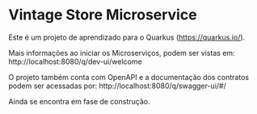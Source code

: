 # Vintage Store Microservice

Este é um projeto de aprendizado para o Quarkus (https://quarkus.io/).

Mais informações ao iniciar os Microserviços, podem ser vistas em: http://localhost:8080/q/dev-ui/welcome

O projeto também conta com OpenAPI e a documentação dos contratos podem ser acessadas por: http://localhost:8080/q/swagger-ui/#/

Ainda se encontra em fase de construção.